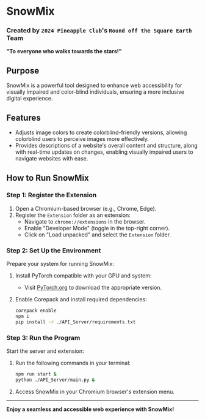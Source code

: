 # SnowMix  
### Created by `2024 Pineapple Club`'s `Round off the Square Earth` Team  
**"To everyone who walks towards the stars!"**

## Purpose
SnowMix is a powerful tool designed to enhance web accessibility for visually impaired and color-blind individuals, ensuring a more inclusive digital experience.


## Features
- Adjusts image colors to create colorblind-friendly versions, allowing colorblind users to perceive images more effectively.  
- Provides descriptions of a website's overall content and structure, along with real-time updates on changes, enabling visually impaired users to navigate websites with ease.

## How to Run SnowMix

### Step 1: Register the Extension
1. Open a Chromium-based browser (e.g., Chrome, Edge).  
2. Register the `Extension` folder as an extension:  
   - Navigate to `chrome://extensions` in the browser.  
   - Enable "Developer Mode" (toggle in the top-right corner).  
   - Click on "Load unpacked" and select the `Extension` folder.


### Step 2: Set Up the Environment
Prepare your system for running SnowMix:  

1. Install PyTorch compatible with your GPU and system:  
   - Visit [PyTorch.org](https://pytorch.org/get-started/locally/) to download the appropriate version.

2. Enable Corepack and install required dependencies:  
    ```bash
    corepack enable
    npm i
    pip install -r ./API_Server/requirements.txt
    ```

### Step 3: Run the Program
Start the server and extension:  

1. Run the following commands in your terminal:  
    ```bash
    npm run start &
    python ./API_Server/main.py &
    ```
2. Access SnowMix in your Chromium browser's extension menu.  

---

**Enjoy a seamless and accessible web experience with SnowMix!**
